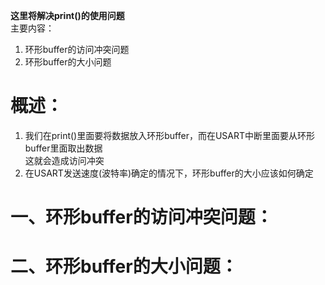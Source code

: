 **这里将解决print()的使用问题**<br>
主要内容：<br>
1. 环形buffer的访问冲突问题
2. 环形buffer的大小问题

# 概述：<br>
1. 我们在print()里面要将数据放入环形buffer，而在USART中断里面要从环形buffer里面取出数据<br>
   这就会造成访问冲突<br>
2. 在USART发送速度(波特率)确定的情况下，环形buffer的大小应该如何确定<br>


# 一、环形buffer的访问冲突问题：<br>



# 二、环形buffer的大小问题：<br>
